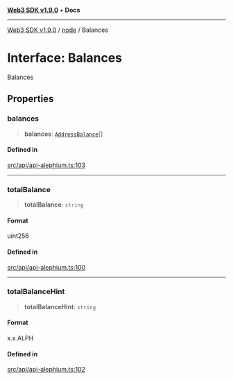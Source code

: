 [**Web3 SDK v1.9.0**](../../../README.md) • **Docs**

***

[Web3 SDK v1.9.0](../../../globals.md) / [node](../README.md) / Balances

# Interface: Balances

Balances

## Properties

### balances

> **balances**: [`AddressBalance`](AddressBalance.md)[]

#### Defined in

[src/api/api-alephium.ts:103](https://github.com/Mystic-Nayy/alephium-web3/blob/ee41f5e0e7d7fb0b155fe62f05b2ac03772895ca/packages/web3/src/api/api-alephium.ts#L103)

***

### totalBalance

> **totalBalance**: `string`

#### Format

uint256

#### Defined in

[src/api/api-alephium.ts:100](https://github.com/Mystic-Nayy/alephium-web3/blob/ee41f5e0e7d7fb0b155fe62f05b2ac03772895ca/packages/web3/src/api/api-alephium.ts#L100)

***

### totalBalanceHint

> **totalBalanceHint**: `string`

#### Format

x.x ALPH

#### Defined in

[src/api/api-alephium.ts:102](https://github.com/Mystic-Nayy/alephium-web3/blob/ee41f5e0e7d7fb0b155fe62f05b2ac03772895ca/packages/web3/src/api/api-alephium.ts#L102)
